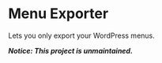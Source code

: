 # Menu Exporter
Lets you only export your WordPress menus.

_**Notice: This project is unmaintained.**_

